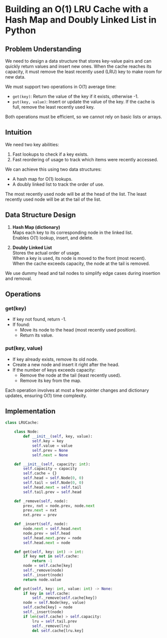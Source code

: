 # Building an O(1) LRU Cache with a Hash Map and Doubly Linked List in Python

## Problem Understanding
We need to design a data structure that stores key-value pairs and can quickly return values and insert new ones. When the cache reaches its capacity, it must remove the least recently used (LRU) key to make room for new data.

We must support two operations in O(1) average time:
- `get(key)`: Return the value of the key if it exists, otherwise -1.
- `put(key, value)`: Insert or update the value of the key. If the cache is full, remove the least recently used key.

Both operations must be efficient, so we cannot rely on basic lists or arrays.

## Intuition
We need two key abilities:
1. Fast lookups to check if a key exists.
2. Fast reordering of usage to track which items were recently accessed.

We can achieve this using two data structures:
- A hash map for O(1) lookups.
- A doubly linked list to track the order of use.

The most recently used node will be at the head of the list.
The least recently used node will be at the tail of the list.

## Data Structure Design
1. **Hash Map (dictionary)**  
   Maps each key to its corresponding node in the linked list.  
   Enables O(1) lookup, insert, and delete.

2. **Doubly Linked List**  
   Stores the actual order of usage.  
   When a key is used, its node is moved to the front (most recent).  
   When the cache exceeds capacity, the node at the tail is removed.

We use dummy head and tail nodes to simplify edge cases during insertion and removal.

## Operations

### get(key)
- If key not found, return -1.
- If found:
  - Move its node to the head (most recently used position).
  - Return its value.

### put(key, value)
- If key already exists, remove its old node.
- Create a new node and insert it right after the head.
- If the number of keys exceeds capacity:
  - Remove the node at the tail (least recently used).
  - Remove its key from the map.

Each operation involves at most a few pointer changes and dictionary updates, ensuring O(1) time complexity.

## Implementation

```python
class LRUCache:

    class Node:
        def __init__(self, key, value):
            self.key = key
            self.value = value
            self.prev = None
            self.next = None

    def __init__(self, capacity: int):
        self.capacity = capacity
        self.cache = {}
        self.head = self.Node(0, 0)
        self.tail = self.Node(0, 0)
        self.head.next = self.tail
        self.tail.prev = self.head

    def _remove(self, node):
        prev, nxt = node.prev, node.next
        prev.next = nxt
        nxt.prev = prev

    def _insert(self, node):
        node.next = self.head.next
        node.prev = self.head
        self.head.next.prev = node
        self.head.next = node

    def get(self, key: int) -> int:
        if key not in self.cache:
            return -1
        node = self.cache[key]
        self._remove(node)
        self._insert(node)
        return node.value

    def put(self, key: int, value: int) -> None:
        if key in self.cache:
            self._remove(self.cache[key])
        node = self.Node(key, value)
        self.cache[key] = node
        self._insert(node)
        if len(self.cache) > self.capacity:
            lru = self.tail.prev
            self._remove(lru)
            del self.cache[lru.key]
